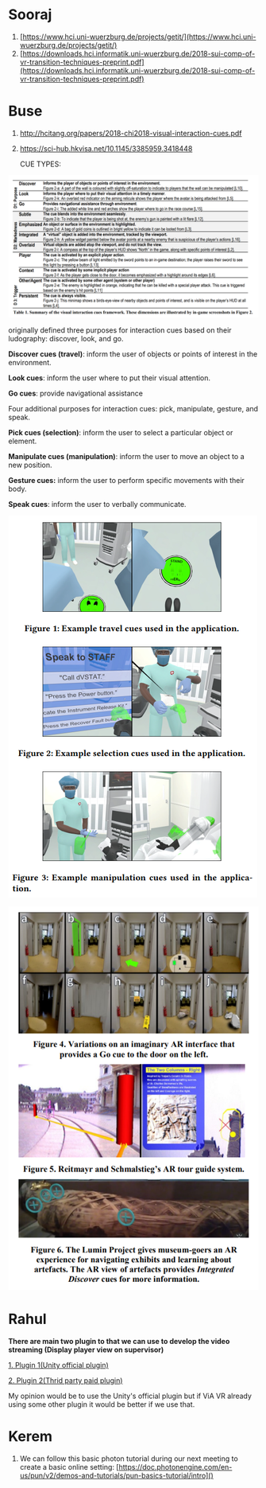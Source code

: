 # Sooraj

1. [https://www.hci.uni-wuerzburg.de/projects/getit/](https://www.hci.uni-wuerzburg.de/projects/getit/)
2. [https://downloads.hci.informatik.uni-wuerzburg.de/2018-sui-comp-of-vr-transition-techniques-preprint.pdf](https://downloads.hci.informatik.uni-wuerzburg.de/2018-sui-comp-of-vr-transition-techniques-preprint.pdf)

# Buse

1. http://hcitang.org/papers/2018-chi2018-visual-interaction-cues.pdf
2. https://sci-hub.hkvisa.net/10.1145/3385959.3418448

   CUE TYPES:

![different-interaction-cues.png](img/different-interaction-cues.png)

originally defined three purposes for interaction cues based on their ludography: discover, look, and go.

**Discover cues (travel)**: inform the user of objects or points of interest in the environment.

**Look cues**: inform the user where to put their visual attention.

**Go cues**: provide navigational assistance

Four additional purposes for interaction cues: pick, manipulate, gesture, and speak.

**Pick cues (selection)**: inform the user to select a particular object or element.

**Manipulate cues (manipulation)**: inform the user to move an object to a new position.

**Gesture cues:** inform the user to perform specific movements with their body.

**Speak cues**: inform the user to verbally communicate.

![travel-selection-manipulation-cues.png](img/travel-selection-manipulation-cues.png)

![AR-project-cue-examples.png](img/AR-project-cue-examples.png)

# Rahul


**There are main two plugin to that we can use to develop the video streaming (Display player view on supervisor)**

[1. Plugin 1(Unity official plugin)](https://docs.unity3d.com/Packages/com.unity.renderstreaming@2.0/manual/index.html)

[2. Plugin 2(Thrid party paid plugin)](https://assetstore.unity.com/packages/templates/packs/fmetp-stream-v2-202537#description)

My opinion would be to use the Unity's official plugin but if ViA VR already using some other plugin it would be better if we use that.

# Kerem

1. We can follow this basic photon tutorial during our next meeting to create a basic online setting: [https://doc.photonengine.com/en-us/pun/v2/demos-and-tutorials/pun-basics-tutorial/intro]()
